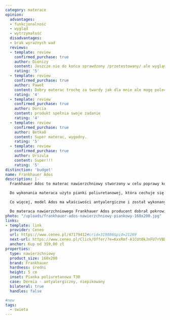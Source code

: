 ```yaml
---
category: materace
opinion:
  advantages:
  - funkcjonalność
  - wygląd
  - wytrzymałość
  disadvantages:
  - brak wyraźnych wad
  reviews:
  - template: review
    confirmed_purchase: true
    author: Dionizy
    content: Jeszcze nie do końca sprawdzony /przetestowany/ ale wygląda świetnie
    rating: '5'
  - template: review
    confirmed_purchase: true
    author: Paweł
    content: Dobry materac trochę za twardy jak dla mnie ale mogę polecić
    rating: '4'
  - template: review
    confirmed_purchase: true
    author: Dorcia
    content: produkt spełnia swoje zadanie
    rating: '4'
  - template: review
    confirmed_purchase: true
    author: Betka8
    content: Super materac, wygodny.
    rating: '5'
  - template: review
    confirmed_purchase: true
    author: Urszula
    content: Super!!!
    rating: '5'
distinction: 'budget'
name: Frankhauer Ados
description: |-
  Frankhauer Ados to materac nawierzchniowy stworzony w celu poprawy komfortu użytkowania materaca podstawowego lub wysłania wersalki. Jest materacem średnio twardym. Produkt ten nie zastępuje jednak materaca podstawowego - może stanowić wyłącznie jego dopełnienie - np. w okresie przejściowym, kiedy w planach jest wymiana głównego materaca na nowy.

  Do wykonania materaca użyto pianki poliuretanowej, która cechuje się wysoką wytrzymałością. Zastosowanie tego typu tworzywa nie tylko zwiększa komfort wypoczynku użytkownika, ale przede wszystkim zapewnia odpowiednie podparcie poszczególnych partii mięśni oraz kręgosłupa. Materac dopasowuje się do użytkownika - niezależnie od pozycji przyjmowanych podczas snu. To czyni go uniwersalnym rozwiązaniem, z którego może skorzystać każdy, kto oczekuje wygodnego odpoczynku.

  Co więcej, model Ados ma właściwości antyalergiczne i został wykonany w całości z materiałów o działaniu bakteriobójczym. Świetnie sprawdza się w przypadku osób cierpiących na alergie czy duszności, gwarantując zdrowy i spokojny wypoczynek przez całą noc.

  Do materaca nawierzchniowego Frankhauer Ados producent dobrał pokrowiec Dormia o właściwościach antyalergicznych. Oznacza to, że jego włókna zapobiegają rozwojowi bakterii i drobnoustrojów. Aby przedłużyć wytrzymałość materaca, pokrowiec należy odpowiednio pielęgnować i prać w temperaturze poniżej 60°C. Zamek błyskawiczny, znajdujący się na bokach materaca, ułatwia zdejmowanie pokrowca do czyszczenia oraz jego ponowne zakładanie.
photo: "/uploads/frankhauer-ados-nawierzchniowy-piankowy-160x200.jpg"
links:
- template: link
  provider: Ceneo
  url: https://www.ceneo.pl/47179412#crid=319886&pid=21269
  next-url: https://www.ceneo.pl/Click/Offer/?e=KxxRmf-A1CUt0kJnFU7rVBDnYQi5zzDth_avQUF_9_onub7Rlja5BRi8zhKpoEpiz4Rn4y_jVmZVlFAZNaDY8VwU162QuUjx8jBa6tH1XCletCI6JfhkKr-j041Q5lHwdX-d-Vz2eYnwuxHqgCFWDuw7b0RbPyWa4hYytjLkmEZDj7yRTfi9eNAZdtEcV6ekjAB-oq160gWq4xSuyHgFLqVQTMJZBQ3dpVBMwlkFDd2FgtoYFts3vdWBNxFx-jpPpVBMwlkFDd2VKDi4V-vsnlcF4uGYjOcsEH047bZU6NnseQZUPUrpF4A4H3uqIBj-ck7kmMZ65V7F_4a2lm-B7jFD-E8ECmuV-WXOoQKuNQQ_x-GY2zB2bQ==&a=2&rc=notset
  anchor: Kup od 359,00 zł
properties:
  type: nawierzchniowy
  product_size: 160x200
  brand: Frankhauer
  hardness: średni
  height: 5 cm
  inset: Pianka poliuretanowa T30
  case: Dermia - antyalergiczny, niepikowany
  bilateral: true
  handles: false

#new
tags:
  - swieta
---
```

